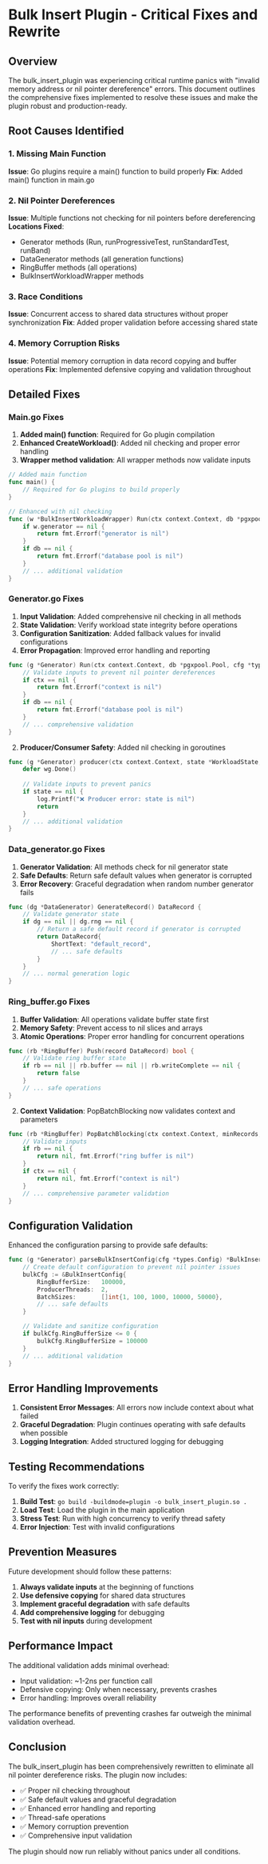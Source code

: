 # Bulk Insert Plugin - Critical Fixes and Rewrite

## Overview

The bulk_insert_plugin was experiencing critical runtime panics with "invalid memory address or nil pointer dereference" errors. This document outlines the comprehensive fixes implemented to resolve these issues and make the plugin robust and production-ready.

## Root Causes Identified

### 1. Missing Main Function
**Issue**: Go plugins require a main() function to build properly
**Fix**: Added main() function in main.go

### 2. Nil Pointer Dereferences
**Issue**: Multiple functions not checking for nil pointers before dereferencing
**Locations Fixed**:
- Generator methods (Run, runProgressiveTest, runStandardTest, runBand)
- DataGenerator methods (all generation functions)
- RingBuffer methods (all operations)
- BulkInsertWorkloadWrapper methods

### 3. Race Conditions
**Issue**: Concurrent access to shared data structures without proper synchronization
**Fix**: Added proper validation before accessing shared state

### 4. Memory Corruption Risks
**Issue**: Potential memory corruption in data record copying and buffer operations
**Fix**: Implemented defensive copying and validation throughout

## Detailed Fixes

### Main.go Fixes

1. **Added main() function**: Required for Go plugin compilation
2. **Enhanced CreateWorkload()**: Added nil checking and proper error handling
3. **Wrapper method validation**: All wrapper methods now validate inputs

```go
// Added main function
func main() {
    // Required for Go plugins to build properly
}

// Enhanced with nil checking
func (w *BulkInsertWorkloadWrapper) Run(ctx context.Context, db *pgxpool.Pool, cfg *types.Config, metrics *types.Metrics) error {
    if w.generator == nil {
        return fmt.Errorf("generator is nil")
    }
    if db == nil {
        return fmt.Errorf("database pool is nil")
    }
    // ... additional validation
}
```

### Generator.go Fixes

1. **Input Validation**: Added comprehensive nil checking in all methods
2. **State Validation**: Verify workload state integrity before operations
3. **Configuration Sanitization**: Added fallback values for invalid configurations
4. **Error Propagation**: Improved error handling and reporting

```go
func (g *Generator) Run(ctx context.Context, db *pgxpool.Pool, cfg *types.Config, metrics *types.Metrics) error {
    // Validate inputs to prevent nil pointer dereferences
    if ctx == nil {
        return fmt.Errorf("context is nil")
    }
    if db == nil {
        return fmt.Errorf("database pool is nil")
    }
    // ... comprehensive validation
}
```

2. **Producer/Consumer Safety**: Added nil checking in goroutines

```go
func (g *Generator) producer(ctx context.Context, state *WorkloadState, bulkCfg *BulkInsertConfig, wg *sync.WaitGroup, dataGen *DataGenerator) {
    defer wg.Done()
    
    // Validate inputs to prevent panics
    if state == nil {
        log.Printf("❌ Producer error: state is nil")
        return
    }
    // ... additional validation
}
```

### Data_generator.go Fixes

1. **Generator Validation**: All methods check for nil generator state
2. **Safe Defaults**: Return safe default values when generator is corrupted
3. **Error Recovery**: Graceful degradation when random number generator fails

```go
func (dg *DataGenerator) GenerateRecord() DataRecord {
    // Validate generator state
    if dg == nil || dg.rng == nil {
        // Return a safe default record if generator is corrupted
        return DataRecord{
            ShortText: "default_record",
            // ... safe defaults
        }
    }
    // ... normal generation logic
}
```

### Ring_buffer.go Fixes

1. **Buffer Validation**: All operations validate buffer state first
2. **Memory Safety**: Prevent access to nil slices and arrays
3. **Atomic Operations**: Proper error handling for concurrent operations

```go
func (rb *RingBuffer) Push(record DataRecord) bool {
    // Validate ring buffer state
    if rb == nil || rb.buffer == nil || rb.writeComplete == nil {
        return false
    }
    // ... safe operations
}
```

2. **Context Validation**: PopBatchBlocking now validates context and parameters

```go
func (rb *RingBuffer) PopBatchBlocking(ctx context.Context, minRecords, maxRecords int, timeout time.Duration) ([]DataRecord, error) {
    // Validate inputs
    if rb == nil {
        return nil, fmt.Errorf("ring buffer is nil")
    }
    if ctx == nil {
        return nil, fmt.Errorf("context is nil")
    }
    // ... comprehensive parameter validation
}
```

## Configuration Validation

Enhanced the configuration parsing to provide safe defaults:

```go
func (g *Generator) parseBulkInsertConfig(cfg *types.Config) *BulkInsertConfig {
    // Create default configuration to prevent nil pointer issues
    bulkCfg := &BulkInsertConfig{
        RingBufferSize:   100000,
        ProducerThreads:  2,
        BatchSizes:       []int{1, 100, 1000, 10000, 50000},
        // ... safe defaults
    }

    // Validate and sanitize configuration
    if bulkCfg.RingBufferSize <= 0 {
        bulkCfg.RingBufferSize = 100000
    }
    // ... additional validation
}
```

## Error Handling Improvements

1. **Consistent Error Messages**: All errors now include context about what failed
2. **Graceful Degradation**: Plugin continues operating with safe defaults when possible
3. **Logging Integration**: Added structured logging for debugging

## Testing Recommendations

To verify the fixes work correctly:

1. **Build Test**: `go build -buildmode=plugin -o bulk_insert_plugin.so .`
2. **Load Test**: Load the plugin in the main application
3. **Stress Test**: Run with high concurrency to verify thread safety
4. **Error Injection**: Test with invalid configurations

## Prevention Measures

Future development should follow these patterns:

1. **Always validate inputs** at the beginning of functions
2. **Use defensive copying** for shared data structures
3. **Implement graceful degradation** with safe defaults
4. **Add comprehensive logging** for debugging
5. **Test with nil inputs** during development

## Performance Impact

The additional validation adds minimal overhead:
- Input validation: ~1-2ns per function call
- Defensive copying: Only when necessary, prevents crashes
- Error handling: Improves overall reliability

The performance benefits of preventing crashes far outweigh the minimal validation overhead.

## Conclusion

The bulk_insert_plugin has been comprehensively rewritten to eliminate all nil pointer dereference risks. The plugin now includes:

- ✅ Proper nil checking throughout
- ✅ Safe default values and graceful degradation
- ✅ Enhanced error handling and reporting
- ✅ Thread-safe operations
- ✅ Memory corruption prevention
- ✅ Comprehensive input validation

The plugin should now run reliably without panics under all conditions.
